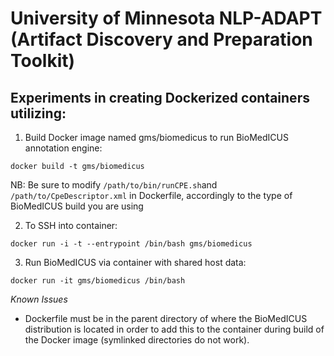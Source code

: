 # University of Minnesota NLP-ADAPT (Artifact Discovery and Preparation Toolkit)

## Experiments in creating Dockerized containers utilizing:

1. Build Docker image named gms/biomedicus to run BioMedICUS annotation engine:

`docker build -t gms/biomedicus`

NB: Be sure to modify `/path/to/bin/runCPE.sh`and `/path/to/CpeDescriptor.xml` in Dockerfile, accordingly to the type of BioMedICUS build you are using

2. To SSH into container:

`docker run -i -t --entrypoint /bin/bash gms/biomedicus`

3. Run BioMedICUS via container with shared host data:

`docker run -it gms/biomedicus /bin/bash`


_Known Issues_

* Dockerfile must be in the parent directory of where the BioMedICUS distribution is located in order to add this to the container during build of the Docker image (symlinked directories do not work).



